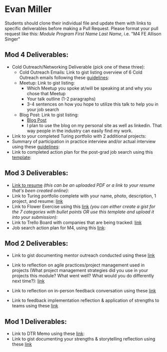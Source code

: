 # Evan Miller

Students should clone their individual file and update them with links to specific deliverables before making a Pull Request. Please format your pull request like this: *Module Program First Name Last Name*, i.e. "M4 FE Allison Singer" 

## Mod 4 Deliverables:
* Cold Outreach/Networking Deliverable (pick one of these three):
    * Cold Outreach Emails: Link to gist listing overview of 6 Cold Outreach emails following these [guidelines](https://github.com/turingschool/career-development-curriculum/blob/master/module_four/cold_outreach_deliverable_guidelines.md):
    * Meetup: Link to gist listing: 
      * Which Meetup you spoke at/will be speaking at and why you chose that Meetup
      * Your talk outline (1-2 paragraphs)
      * 3-4 sentences on how you hope to utilize this talk to help you in your job search
    * Blog Post: Link to gist listing:
       * [Blog Post](https://medium.com/@evanmillerny/first-open-source-adventure-w-hospital-run-226cc3d5cf5b)
       * I plan to use the blog on my personal site as well as linkedin. That way people in the industry can easily find my work.
* Link to your completed Turing portfolio with 2 additional projects: 
* Summary of participation in practice interview and/or actual interview using these [guidelines](https://github.com/turingschool/career-development-curriculum/blob/master/module_four/interview_practice_reflection_guidelines.md):
* Link to completed action plan for the post-grad job search using this [template](https://github.com/turingschool/career-development-curriculum/blob/master/module_four/post_grad_plan.md): 

## Mod 3 Deliverables:

* [Link to resume](https://www.dropbox.com/s/6ijgcldvrwt99i2/Evan_Miller_resume.pdf?dl=1) *(this can be an uploaded PDF or a link to your resume that's been created online)*: 
* Link to Turing portfolio complete with your name, photo, description, 1 project, and resume: [link](https://www.turing.io/alumni/software-developer-0)
* Link to Flower Exercise using this [link](https://gist.github.com/EvanSays/1e95a0f8c2a11bce64117f6c27b8e32a) *(you can either create a gist for the 7 categories with bullet points OR use this template and upload it into your submission):*
* Link to Trello Board with companies that are being tracked: [link](https://trello.com/b/pfyVPoil/tracked-companies)
* Job search action plan for M4, using this [link](https://gist.github.com/EvanSays/e7e62302fe59f5315ec880c6a7775a32):

## Mod 2 Deliverables:
* Link to gist documenting mentor outreach conducted using these [link](https://gist.github.com/EvanSays/8c14725c8c7c0d1bb811b6a752e999c1)

* Link to reflection on agile practices/project management used in projects (What project management strategies did you use in your projects this module? What went well? What would you do differently next time?):
[link](https://gist.github.com/EvanSays/98f7c39a507c76cd989347a82d7c1b47)

* Link to reflection on in-person feedback conversation using these [link](https://gist.github.com/EvanSays/da00c271b3142295628a13ddc95e998a)

* Link to feedback implementation reflection & application of strengths to teams using these [link](https://gist.github.com/EvanSays/4fa7e9202627d296a7a5c8ef5b95a456)

## Mod 1 Deliverables:
* Link to DTR Memo using these [link](https://gist.github.com/EvanSays/680cbc3a5a9fd892e189c2a12779cc42):
* Link to gist documenting your strengths & storytelling reflection using these [link](https://gist.github.com/EvanSays/aacbdd7fcfa0ebcd101d5b67c6e07f88)
